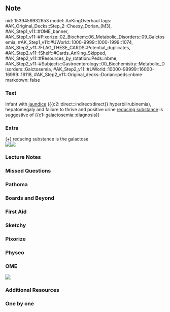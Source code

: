 ## Note
nid: 1539459932653
model: AnKingOverhaul
tags: #AK_Original_Decks::Step_2::Cheesy_Dorian_(M3), #AK_Step1_v11::#OME_banner, #AK_Step1_v11::#Pixorize::02_Biochem::06_Metabolic_Disorders::09_Galctosemia, #AK_Step1_v11::#UWorld::1000-9999::1000-1999::1074, #AK_Step2_v11::!FLAG_THESE_CARDS::Potential_duplicates, #AK_Step2_v11::!Shelf::#Cards_AnKing_Skipped, #AK_Step2_v11::#Resources_by_rotation::Peds::nbme, #AK_Step2_v11::#Subjects::Gastroenterology::00_Biochemistry::Metabolic_Disorders::Galctosemia, #AK_Step2_v11::#UWorld::10000-99999::16000-16999::16118, #AK_Step2_v11::Original_decks::Dorian::peds::nbme
markdown: false

### Text
Infant with <u>jaundice</u> ({{c2::direct::indirect/direct}}
hyperbilirubinemia), hepatomegaly and failure to thrive and
positive urine <u>reducing substance</u> is suggestive of
{{c1::galactosemia::diagnosis}}

### Extra
<div>
  (+) reducing substance is the galactose
</div><img src="Screen%20Shot%202017-06-12%20at%205.01.49%20PM.png"
class="resizer"><img src="paste-6852663270440961.jpg" style=""
class="resizer">

### Lecture Notes


### Missed Questions


### Pathoma


### Boards and Beyond


### First Aid


### Sketchy


### Pixorize


### Physeo


### OME
<div class="ome-widget">
  <a href="https://onlinemeded.org?ref=anki"><img src=
  "_OME_AnkiFlashcards_General_3.png"></a>
</div>

### Additional Resources


### One by one

